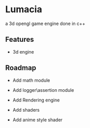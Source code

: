 # Lumacia
a 3d opengl game engine done in c++


## Features

- 3d engine

## Roadmap

- Add math module

- Add logger\assertion module

- Add Rendering engine

- Add shaders

- Add anime style shader
